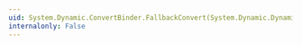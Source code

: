 ```yaml
---
uid: System.Dynamic.ConvertBinder.FallbackConvert(System.Dynamic.DynamicMetaObject)
internalonly: False
---
```

